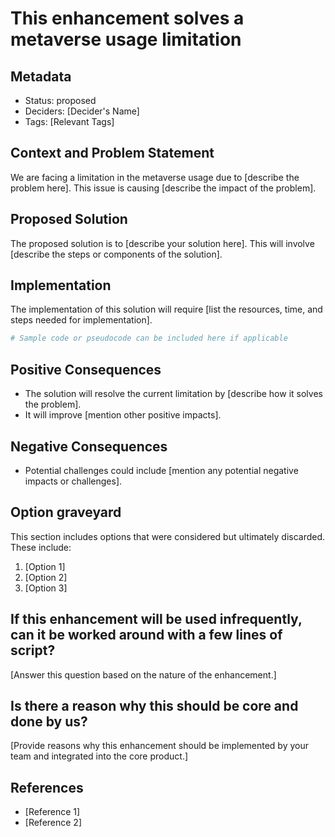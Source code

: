 # This enhancement solves a metaverse usage limitation

## Metadata

- Status: proposed 
- Deciders: [Decider's Name]
- Tags: [Relevant Tags]

## Context and Problem Statement

We are facing a limitation in the metaverse usage due to [describe the problem here]. This issue is causing [describe the impact of the problem].

## Proposed Solution

The proposed solution is to [describe your solution here]. This will involve [describe the steps or components of the solution].

## Implementation

The implementation of this solution will require [list the resources, time, and steps needed for implementation].

```python
# Sample code or pseudocode can be included here if applicable
```

## Positive Consequences

- The solution will resolve the current limitation by [describe how it solves the problem].
- It will improve [mention other positive impacts].

## Negative Consequences

- Potential challenges could include [mention any potential negative impacts or challenges].

## Option graveyard

This section includes options that were considered but ultimately discarded. These include:

1. [Option 1]
2. [Option 2]
3. [Option 3]

## If this enhancement will be used infrequently, can it be worked around with a few lines of script?

[Answer this question based on the nature of the enhancement.]

## Is there a reason why this should be core and done by us?

[Provide reasons why this enhancement should be implemented by your team and integrated into the core product.]

## References

- [Reference 1]
- [Reference 2]

<!-- - This article is assisted by AI. -->
